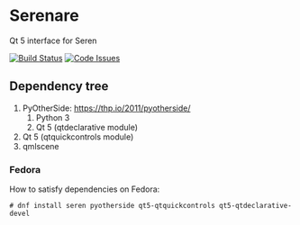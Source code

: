 # Serenare

Qt 5 interface for Seren

[![Build Status](https://travis-ci.org/frafra/serenare.svg?branch=master)](https://travis-ci.org/frafra/serenare)
[![Code Issues](https://www.quantifiedcode.com/api/v1/project/81955080ed214a6d9fa72a35544759d5/badge.svg)](https://www.quantifiedcode.com/app/project/81955080ed214a6d9fa72a35544759d5)

## Dependency tree

1. PyOtherSide: https://thp.io/2011/pyotherside/
   1. Python 3
   2. Qt 5 (qtdeclarative module)
2.  Qt 5 (qtquickcontrols module)
3.  qmlscene

### Fedora

How to satisfy dependencies on Fedora:

    # dnf install seren pyotherside qt5-qtquickcontrols qt5-qtdeclarative-devel
